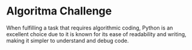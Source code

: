 # Algoritma Challenge

When fulfilling a task that requires algorithmic coding, Python is an excellent choice due to it is known for its ease of readability and writing, making it simpler to understand and debug code.